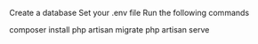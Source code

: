 Create a database
Set your .env file
Run the following commands

composer install 
php artisan migrate
php artisan serve
